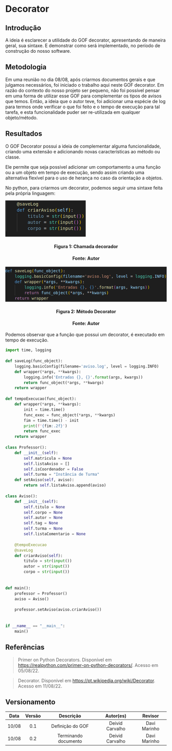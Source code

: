 # Decorator

## Introdução

A ideia é esclarecer a utilidade do GOF decorator, apresentando de maneira geral, sua sintaxe. E demonstrar como será implementado, no período de construção do nosso software.

## Metodologia

Em uma reunião no dia 08/08, após criarmos documentos gerais e que julgamos necessários, foi iniciado o trabalho aqui neste GOF decorator. Em razão do contexto do nosso projeto ser pequeno, não foi possível pensar em uma forma de utilizar esse GOF para complementar os tipos de avisos que temos.
Então, a ideia que o autor teve, foi adicionar uma espécie de log para termos onde verificar o que foi feito e o tempo de execução para tal tarefa, e esta funcionalidade puder ser re-utilizada em qualquer objeto/método.

## Resultados

O GOF Decorator possui a ideia de complementar alguma funcionalidade, criando uma extensão e adicionando novas características ao método ou classe.

Ele permite que seja possivel adicionar um comportamento a uma função ou a um objeto em tempo de execução, sendo assim criando uma alternativa flexível para o uso de herança no caso da orientação a objetos.

No python, para criarmos um decorator, podemos seguir uma sintaxe feita pela própria linguagem:

![Nome da imagem](../assets/img/chamadaDecorator.png)
<h4 align = "center">Figura 1: Chamada decorador</h6>
<h4 align = "center">Fonte: Autor</h6>

![Nome da imagem](../assets/img/metodoDecorator.png)
<h4 align = "center">Figura 2: Método Decorator</h6>
<h4 align = "center">Fonte: Autor</h6>

Podemos observar que a função que possui um decorator, é executado em tempo de execução.
~~~python
import time, logging

def saveLog(func_object):
    logging.basicConfig(filename='aviso.log', level = logging.INFO)
    def wrapper(*args, **kwargs):
        logging.info('Entradas {}, {}'.format(args, kwargs))
        return func_object(*args, **kwargs)
    return wrapper

def tempoExecucao(func_object):
    def wrapper(*args, **kwargs):
        init = time.time()
        func_exec = func_object(*args, **kwargs)
        fim = time.time() - init
        print(f'{fim:.2f}')
        return func_exec  
    return wrapper

class Professor():
    def __init__(self):
        self.matricula = None
        self.listaAviso = []
        self.isCoordenador = False
        self.turma = "Instância de Turma"
    def setAviso(self, aviso):
        return self.listaAviso.append(aviso)

class Aviso():
    def __init__(self):
        self.titulo = None
        self.corpo = None
        self.autor = None
        self.tag = None
        self.turma = None
        self.listaComentario = None
    
    @tempoExecucao
    @saveLog
    def criarAviso(self):
        titulo = str(input())
        autor = str(input())
        corpo = str(input())

        
def main():
    professor = Professor()
    aviso = Aviso()

    professor.setAviso(aviso.criarAviso())
    

if __name__ == "__main__":
    main()

~~~

## Referências

> Primer on Python Decorators. Disponível em <https://realpython.com/primer-on-python-decorators/>. Acesso em 05/08/22.

> Decorator. Disponível em <https://pt.wikipedia.org/wiki/Decorator>. Acesso em 11/08/22.

## Versionamento

| Data  | Versão |                     Descrição                      |  Autor(es)  | Revisor |
| :---: | :----: | :------------------------------------------------: | :---------: | :-----: |
| 10/08 |  0.1   |                     Definição do GOF                   |    Deivid Carvalho     |  Davi Marinho   |
| 10/08 |  0.2   |                     Terminando documento                   |    Deivid Carvalho     |  Davi Marinho   |